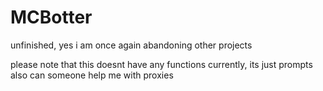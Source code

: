 # MCBotter
 unfinished, yes i am once again abandoning other projects

please note that this doesnt have any functions currently, its just prompts
also can someone help me with proxies
